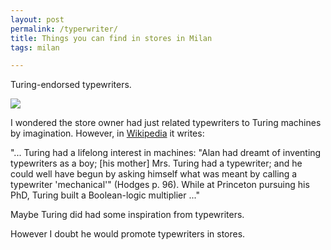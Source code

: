 ```yaml
---
layout: post  
permalink: /typerwriter/  
title: Things you can find in stores in Milan  
tags: milan  

---
```


Turing-endorsed typewriters. 

![](/assets/typewriter.jpeg)

I wondered the store owner had just related typewriters to Turing machines by imagination. However, in [Wikipedia](https://en.wikipedia.org/wiki/Turing_machine) it writes:

"... Turing had a lifelong interest in machines: "Alan had dreamt of inventing typewriters as a boy; [his mother] Mrs. Turing had a typewriter; and he could well have begun by asking himself what was meant by calling a typewriter 'mechanical'" (Hodges p. 96). While at Princeton pursuing his PhD, Turing built a Boolean-logic multiplier ..."

Maybe Turing did had some inspiration from typewriters.

However I doubt he would promote typewriters in stores.